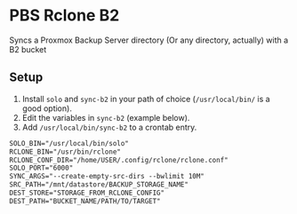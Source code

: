 # PBS Rclone B2

Syncs a Proxmox Backup Server directory (Or any directory, actually) with a B2 bucket

## Setup

1. Install `solo` and `sync-b2` in your path of choice (`/usr/local/bin/` is a good option).
2. Edit the variables in `sync-b2` (example below).
3. Add `/usr/local/bin/sync-b2` to a crontab entry.

```txt
SOLO_BIN="/usr/local/bin/solo"
RCLONE_BIN="/usr/bin/rclone"
RCLONE_CONF_DIR="/home/USER/.config/rclone/rclone.conf"
SOLO_PORT="6000"
SYNC_ARGS="--create-empty-src-dirs --bwlimit 10M"
SRC_PATH="/mnt/datastore/BACKUP_STORAGE_NAME"
DEST_STORE="STORAGE_FROM_RCLONE_CONFIG"
DEST_PATH="BUCKET_NAME/PATH/TO/TARGET"
```

